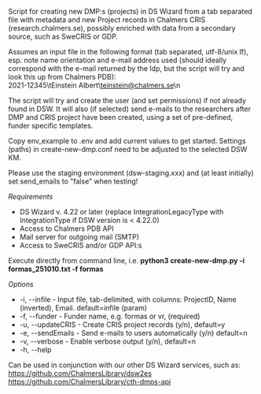 Script for creating new DMP:s (projects) in DS Wizard from a tab separated file with metadata and new Project records in Chalmers CRIS (research.chalmers.se), possibly enriched with data from a secondary source, such as SweCRIS or GDP.

Assumes an input file in the following format (tab separated, utf-8/unix lf), esp. note name orientation and e-mail address used (should ideally correspond with the e-mail returned by the Idp, but the script will try and look this up from Chalmers PDB):        
2021-12345\tEinstein Albert\teinstein@chalmers.se\n           

The script will try and create the user (and set permissions) if not already found in DSW. It will also (if selected) send e-mails to the researchers after DMP and CRIS project have been created, using a set of pre-defined, funder specific templates.    

Copy env_example to .env and add current values to get started. Settings (paths) in create-new-dmp.conf need to be adjusted to the selected DSW KM.    

Please use the staging environment (dsw-staging.xxx) and (at least initially) set send_emails to "false" when testing!  

*Requirements*   
* DS Wizard v. 4.22 or later (replace IntegrationLegacyType with IntegrationType if DSW version is < 4.22.0)       
* Access to Chalmers PDB API    
* Mail server for outgoing mail (SMTP)   
* Access to SweCRIS and/or GDP API:s    

Execute directly from command line, i.e. **python3 create-new-dmp.py -i formas_251010.txt -f formas**   

*Options*    
* -i, --infile - Input file, tab-delimited, with columns: ProjectID, Name (inverted), Email. default=infile (param)    
* -f, --funder - Funder name, e.g. formas or vr, (required)    
* -u, --updateCRIS - Create CRIS project records (y/n), default=y
* -e, --sendEmails - Send e-mails to users automatically (y/n) default=n
* -v, --verbose - Enable verbose output (y/n), default=n  
* -h, --help    

Can be used in conjunction with our other DS Wizard services, such as:   
https://github.com/ChalmersLibrary/dsw2es        
https://github.com/ChalmersLibrary/cth-dmps-api   

